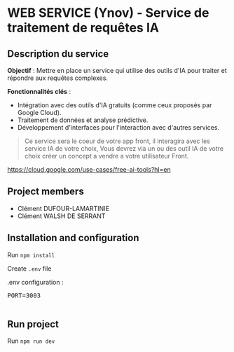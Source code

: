 # WEB SERVICE (Ynov) - Service de traitement de requêtes IA

## Description du service

**Objectif** : Mettre en place un service qui utilise des outils d'IA pour traiter et répondre aux requêtes complexes.

**Fonctionnalités clés** :

- Intégration avec des outils d'IA gratuits (comme ceux proposés par Google Cloud).
- Traitement de données et analyse prédictive.
- Développement d'interfaces pour l'interaction avec d'autres services.

> Ce service sera le coeur de votre app front, il interagira avec les service IA de votre choix, Vous devrez via un ou des outil IA de votre choix créer un concept a vendre a votre utilisateur Front.

https://cloud.google.com/use-cases/free-ai-tools?hl=en

## Project members

- Clément DUFOUR-LAMARTINIE
- Clément WALSH DE SERRANT

## Installation and configuration

Run `npm install`

Create `.env` file

.env configuration :

 <pre>
PORT=3003
 </pre>

## Run project

Run `npm run dev`
